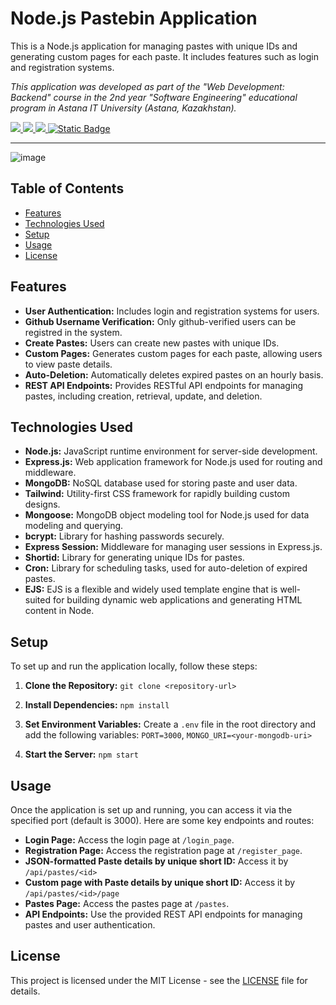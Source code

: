 # Node.js Pastebin Application

This is a Node.js application for managing pastes with unique IDs and generating custom pages for each paste. It includes features such as login and registration systems.

*This application was developed as part of the "Web Development: Backend" course in the 2nd year "Software Engineering" educational program in Astana IT University (Astana, Kazakhstan).*

<a href="https://github.com/silvermete0r/pastebin_app_nodejs">
    <img src="https://img.shields.io/github/stars/silvermete0r/pastebin_app_nodejs?style=social">
</a> 
<a href="https://github.com/silvermete0r/pastebin_app_nodejs">
    <img src="https://img.shields.io/github/forks/silvermete0r/pastebin_app_nodejs?style=plastic">
</a> 
<a href="https://github.com/silvermete0r/pastebin_app_nodejs">
    <img src="https://img.shields.io/github/license/silvermete0r/pastebin_app_nodejs?style=plastic">
</a>
<a href="https://pastebin-app-nodejs.onrender.com/">
    <img alt="Static Badge" src="https://img.shields.io/badge/pastebin-app?style=plastic">
</a>

---
![image](https://github.com/silvermete0r/pastebin_app_nodejs/assets/108217670/1fc933e6-5cda-4455-af74-06b613da41c9)


## Table of Contents

- [Features](#features)
- [Technologies Used](#technologies-used)
- [Setup](#setup)
- [Usage](#usage)
- [License](#license)

## Features

- **User Authentication:** Includes login and registration systems for users.
- **Github Username Verification:** Only github-verified users can be registred in the system.
- **Create Pastes:** Users can create new pastes with unique IDs.
- **Custom Pages:** Generates custom pages for each paste, allowing users to view paste details.
- **Auto-Deletion:** Automatically deletes expired pastes on an hourly basis.
- **REST API Endpoints:** Provides RESTful API endpoints for managing pastes, including creation, retrieval, update, and deletion.

## Technologies Used

- **Node.js:** JavaScript runtime environment for server-side development.
- **Express.js:** Web application framework for Node.js used for routing and middleware.
- **MongoDB:** NoSQL database used for storing paste and user data.
- **Tailwind:** Utility-first CSS framework for rapidly building custom designs.
- **Mongoose:** MongoDB object modeling tool for Node.js used for data modeling and querying.
- **bcrypt:** Library for hashing passwords securely.
- **Express Session:** Middleware for managing user sessions in Express.js.
- **Shortid:** Library for generating unique IDs for pastes.
- **Cron:** Library for scheduling tasks, used for auto-deletion of expired pastes.
- **EJS:** EJS is a flexible and widely used template engine that is well-suited for building dynamic web applications and generating HTML content in Node.

## Setup

To set up and run the application locally, follow these steps:

1. **Clone the Repository:** `git clone <repository-url>`
2. **Install Dependencies:** `npm install`
3. **Set Environment Variables:** Create a `.env` file in the root directory and add the following variables: `PORT=3000`, `MONGO_URI=<your-mongodb-uri>`

4. **Start the Server:** `npm start`

## Usage

Once the application is set up and running, you can access it via the specified port (default is 3000). Here are some key endpoints and routes:

- **Login Page:** Access the login page at `/login_page`.
- **Registration Page:** Access the registration page at `/register_page`.
- **JSON-formatted Paste details by unique short ID:** Access it by `/api/pastes/<id>`
- **Custom page with Paste details by unique short ID:** Access it by `/api/pastes/<id>/page`
- **Pastes Page:** Access the pastes page at `/pastes`.
- **API Endpoints:** Use the provided REST API endpoints for managing pastes and user authentication.

## License

This project is licensed under the MIT License - see the [LICENSE](LICENSE) file for details.
